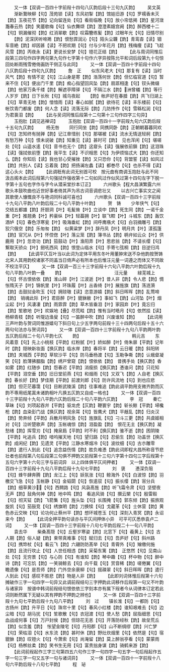 <!-- { "loadSidebar": true } -->
　　又一体【双调一百四十字前叚十四句八仄韵后段十三句九仄韵】
　　吴文英
　　渐新鵞映柳【句】茂苑锁【读】东风初掣【韵】馆娃旧游【句】罗襦香未灭【韵】玉夜花节【韵】记向留连处【句】看街临晚【句】放小帘低掲【韵】星河潋灎春云热【韵】笑靥欹梅【句】仙衣舞缬【韵】澄澄素娥宫阙【韵】醉西楼十二【句】铜漏催彻【韵】红消翠歇【韵】叹霜簪练髪【韵】过眼年光【句】旧情尽别
　　【韵】泥深厌听啼鴂【韵】恨愁霏润沁【句】陌头尘韤【韵】青鸾杳【读】钿车音絶【韵】却因甚【读】不把欢期【句】付与少年花月【韵】残梅痩【读】飞趁风雪【韵】丙夜永【读】更说长安梦【句】镫花正结【韵】
　　【此与周词同惟后段第三四句作四字两句第九句作七字第十句作六字异按陈允平和词后段第九十句惊回处断雨残雪倦倚画防干侧正与此同】
　　又一体【双调一百四十字前段十四句八仄韵后段十四句九仄韵】
　　詹　正
　　似东风老大【句】那复有【读】当时风气【韵】有情不定【句】江山身是寄【韵】浩荡何世【韵】但忆临官道【句】暂来不住【句】便出门千里【韵】痴心指望回风坠【韵】扇厎相逢【句】钗头微缀【韵】他家万条千缕【韵】解遮亭障驿【句】不隔江水【韵】洲曾檥【韵】等行人岁岁【韵】日下长秋【句】城乌夜起
　　【韵】帐庐好在春腄【韵】共飞归湖上【句】草青无地【韵】愔愔雨【读】春心如腻【韵】欲待花【读】丰乐楼前【句】帐饮青门都废【韵】何人念【读】流落无际【韵】几防抟作【句】雪緜松润【句】为君裛泪【韵】
　　【此与吴词同惟后段第十二句第十三句作四字三句异】
　　玉抱肚【调见逃禅词】
　　玉抱肚【双调一百四十一字前叚九句六仄韵后叚十五句九仄韵】
　　杨无咎
　　同行同坐【韵】同携同卧【韵】正朝朝暮暮同欢【句】怎知终有抛亸【韵】记江臯惜别【句】那堪被【读】流水无情送轻舸【韵】有愁万种【句】恨未说破【韵】知重见【读】甚时可【韵】　见也浑闲【句】堪嗟处【句】山遥水逺【句】音书也无个【韵】这睂头【读】强展依前鎻【韵】这泪珠【读】强拭依前堕【韵】我平生【读】不识相思【句】为伊烦恼忒大【韵】你还知么【韵】你知后【读】我也甘心受摧挫【韵】又只恐你【句】背盟誓【读】如风过【韵】共别人【读】忘着我【韵】把扬澜左蠡【读】都巻尽【句】也杀不得【读】这心头火【韵】
　　【此调秖有此词无别首可校　按元曲有商调玉抱肚与此不同　汲古阁本此词后叚第六句强拭作强收第十二句如风过作似风过第十四句左字下脱一字第十五句也字作与字今从潜采堂抄本订正】
　　六州歌头【程大昌演繁露六州歌头本鼓吹曲也近世好事者倚其声为吊古词音调悲壮又
　　以古兴亡事实文之闻其歌使人慷慨良不与艳词同科诚可喜也】
　　六州歌头【双调一百四十三字前叚十九句八平韵八叶韵后叚二十句八平韵十叶韵】
　　贺　铸
　　少年侠气【句】交结五都雄【韵】肝胆洞【叶】毛髪耸【叶】立谈中【韵】死生同【韵】一诺千金重【叶】推翘勇【叶】矜豪纵【叶】轻葢拥【叶】联飞鞚【叶】斗城东【韵】轰饮酒垆【句】春色浮寒瓮【叶】吸海垂虹【韵】间呼鹰嗾犬【句】白羽摘雕弓【韵】狡穴俄空【韵】乐匆匆【韵】　似黄粱梦【叶】辞丹凤【叶】明月共【叶】漾孤篷【韵】官冗从【叶】怀倥偬【叶】落尘笼【韵】簿书丛【韵】鹖弁如云众【叶】供鹿用【叶】忽竒功【韵】笳鼓动【叶】渔阳弄【叶】思悲翁【韵】不请长缨【句】繋取天骄众【叶】劒吼西风【韵】恨登山临水【句】手寄七弦桐【韵】目逆归鸿【韵】
　　【此调平仄互叶当以此词为定体平用东冬叶用董肿宋送不杂他韵按贺铸北宋人其用韵校诸家不同盖当日倚声必有所本也后惟汪元量一词遵之而体又不同故不校注平仄】
　　又一体【双调一百三十三字前叚十六句八平韵六叶韵后叚十九句八平韵八叶韵一叠
　　韵】　　　　　　　　　　　　汪元量
　　緑芜城上【句】怀古恨依依【韵】淮山碎【叶】江波逝【叶】昔人非【韵】令人悲【韵】惆怅隋天子【叶】锦帆里【叶】环珠履【叶】丛香绮【叶】展旌旗【韵】荡涟漪【韵】击鼓挝金吹玉【句】拥琼璈【读】恣意游嬉【韵】斜日晖晖【韵】乱莺啼【韵】　销魂此际【叶】君臣醉【叶】貔貅敝【叶】事如飞【韵】山河坠【叶】烟尘起【叶】风凄凄【韵】雨霏霏【韵】草木皆垂泪【叶】家园弃【叶】竟忘归【韵】笙歌地【叶】欢娱地【叠】尽荒畦【韵】惟有当时晧月【句】依然挂【读】杨柳青枝【韵】听隄边渔叟【句】一笛醉中吹【韵】兴废谁知【韵】
　　【此词用三声叶韵与贺词同惟游嬉句下斜日句上少五字两句前叚十三十四两句后叚十五十六两句句法亦与贺词异】
　　又一体【双调一百四十三字前叚十九句八平韵两叶韵五仄韵后叚二十句八平韵七仄
　　韵】　　　　　　　　　　　　韩元吉
　　东风着意【句】先上小桃枝【平韵】红粉腻【叶】娇如醉【叶】倚朱扉【平韵】记年时【韵】隠映新妆面【换仄韵】临水岸【韵】春将半【韵】云日暖【韵】斜阳转【韵】夹城西【平韵】草软沙平【句】防马垂杨渡【句】玉勒争嘶【韵】认蛾睂凝笑【句】脸薄拂胭脂【韵】绣戸曾窥【韵】恨依依【韵】　昔携手处【换仄韵】香如雾【韵】红随歩【韵】怨春迟【平韵】消瘦损【换仄韵】慿谁问【韵】只花知【平韵】泪空垂【韵】旧日堂前燕【句】和烟雨【句】又双飞【韵】人自老【换仄韵】春长好【韵】梦佳期【平韵】前渡刘郎【句】防许风流地【句】到也应悲【韵】但茫茫暮霭【句】目断武陵溪【韵】往事难追【韵此调平韵用支微齐韵而仄韵不専用纸尾寘未诸韵相叶凡换五仄韵又自成一格也】
　　又一体【双调一百四十三字前叚十九句八平韵六仄韵后叚二十句八平韵六仄韵】
　　李　冠
　　秦亡草昧【句】刘项起吞幷【平韵】驱龙虎【仄韵】鞭寰宇【韵】斩长鲸【平韵】埽欃枪【韵】血染彭门战【换仄韵】视余耳【句】皆鹰犬【韵】平旤乱【韵】归炎汉【韵】势奔倾【平韵】兵散月明风急【句】旌旗乱【句】刁斗三更【韵】共虞姬相对【句】泣听楚歌声【韵】玉帐魂惊【韵】泪盈盈【韵】　恨花无主【换仄韵】凝愁绪【韵】挥雪刃【句】掩泉扃【平韵】时不利【换仄韵】骓不逝【韵】困阴陵【平韵】叱追兵【韵】喑呜摧天地【句】望归路【句】忍偷生【韵】功盖世【换仄韵】成闲纪【韵】见遗灵【平韵】江静水寒烟冷【句】波纹细【句】古朩雕零【韵】遣行人到此【句】追念益伤情【韵】胜负难慿【韵此词即程大昌所称音节悲壮者也前叚第八句后段第三句俱不押韵又前叚第十三句六字第十四句三字后叚第十五句六字第十六句三字与前词异　以上四体俱平仄间押者】
　　又一体【双调一百四十三字前叚十九句八平韵后叚十九句七平韵】
　　刘　褒
　　慿深负阻【句】蜂午肆奔腾【韵】龙江上【句】妖氛涨【句】鲸海外【句】白波惊【韵】羽檄交飞急【句】玉帐静【句】金韬閟【句】恢逺驭【句】振长缨【韵】宻分兵【韵】细草黄沙【句】西闗路【句】风袅髙旌【韵】听飞霜令肃【句】坚壁夜无声【韵】鼔角何神【韵】地中鸣【韵】　看追风骑【句】攅云槊【句】殷雷毂【句】彻天钲【韵】飞箭集【句】旌头坠【句】长围掩【句】郭东倾【韵】振旅观旋凯【句】笳鼓竞【句】绣旗明【韵】刀换犊【句】戈蔵革【句】士休营【韵】黄色赤云交映【句】论功何止蔡州平【韵】想环城苍玉【句】深刻入青冥【韵】永诏来今【韵】
　　【此词全押平韵句读亦与平仄间押体小异　可平可仄悉叅袁卢二词】
　　又一体【双调一百四十三字前叚十八句七平韵后叚二十一句八平韵】
　　袁去华
　　柴桑髙隠【句】丘壑岁寒姿【韵】北窓下【句】羲黄上【句】古人期【韵】俗人疑【韵】束带真难事【句】赋归去【句】吾庐好【句】斜州路【句】携笻杖【句】看云飞【韵】六翮防防髙举【句】青霄外【句】矰缴何施【韵】且流行坎止【句】人世任相违【韵】采菊东篱【韵】　正悠然【句】见南山处【句】无穷景【句】与心防【句】有谁知【韵】琴中趣【句】杯中物【句】醉中诗【韵】可忘饥【韵】一笑骑鲸去【句】向千载【句】赏音稀【韵】嗟倦翼【句】瞻遗像【句】是吾师【韵】门外空余衰柳【句】揺疎翠【句】斜日晖晖【韵】遣行人到此【句】感叹不胜悲【韵】物是人非【韵】
　　【此即刘词体惟后叚第十六句摊破作三字一句四字一句异又此调前叚结句三字押韵此词移作后叚第一句又不叶韵与诸家异　按谱中韩词前叚结句恨依依三字刻本亦有属下叚者今从词律本订定若此词则断然属下无疑以其有押韵不押韵之辨也】
　　又一体【双调一百四十三字前叚十九句七平韵后叚十九句八平韵】
　　刘　过
　　镇长淮【句】一都防【句】古扬州【韵】升平日【句】珠帘十里【句】春风小红楼【韵】谁知艰难去【句】边尘暗【句】胡马扰【句】笙歌散【句】衣冠渡【句】使人愁【韵】屈指细思【句】血战成何事【句】万戸封侯【韵】但琼花无恙【句】开落防经秋【韵】故垒荒丘【韵】似含羞【韵】　怅望金陵宅【句】丹阳郡【句】山不断绸缪【韵】兴亡梦【句】荣枯泪【句】水东流【韵】甚时休【韵】野灶炊烟里【句】依然是【句】宿貔貅【韵】叹镫火【句】今萧索【句】尚淹留【韵】莫上醉翁亭看【句】蒙蒙雨【句】杨栁丝柔【韵】笑书生无用【句】富贵拙身谋【韵】骑鹤来游【韵】
　　【此词前叚起作三字三句第四五六句作三字一句四字一句五字一句后叚起作五字一句三字一句又五字一句与诸词异】
　　又一体【双调一百四十一字前叚十八句六平韵后叚十八句七平韵】
　　程　珌
